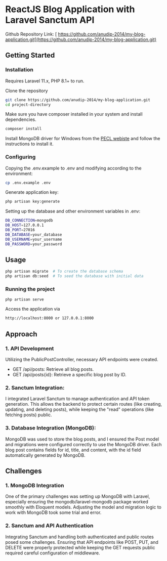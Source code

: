 # ReactJS Blog Application with Laravel Sanctum API
Github Repository Link: [ https://github.com/anudip-2014/my-blog-application.git](https://github.com/anudip-2014/my-blog-application.git)

## Getting Started

### Installation
Requires Laravel 11.x, PHP 8.1+ to run.

Clone the repository

```sh
git clone https://github.com/anudip-2014/my-blog-application.git
cd project-directory
```
Make sure you have composer installed in your system and install dependencies.
```sh
composer install
```
Install MongoDB driver for Windows from the [PECL webiste](https://pecl.php.net/package/mongodb) and follow the instructions to install it.

### Configuring
Copying the .env.example to .env and modifying according to the environment:
```sh
cp .env.example .env
```
Generate application key:
```sh
php artisan key:generate
```
Setting up the database and other environment variables in .env:
```sh
DB_CONNECTION=mongodb
DB_HOST=127.0.0.1
DB_PORT=27016
DB_DATABASE=your_database
DB_USERNAME=your_username
DB_PASSWORD=your_password
```

## Usage
```sh
php artisan migrate  # To create the database schema
php artisan db:seed  # To seed the database with initial data
```

### Running the project
```
php artisan serve
```
Access the application via
```sh
http://localhost:8000 or 127.0.0.1:8000
```
## Approach 
### 1. API Development
Utilizing the PublicPostController, necessary API endpoints were created.
 
* GET /api/posts: Retrieve all blog posts.
* GET /api/posts{id}: Retrieve a specific blog post by ID.

### 2. Sanctum Integration:
I integrated Laravel Sanctum to manage authentication and API token generation. This allows the backend to protect certain routes (like creating, updating, and deleting posts), while keeping the "read" operations (like fetching posts) public.

### 3. Database Integration (MongoDB):
MongoDB was used to store the blog posts, and I ensured the Post model and migrations were configured correctly to use the MongoDB driver. Each blog post contains fields for id, title, and content, with the id field automatically generated by MongoDB.

## Challenges
### 1. MongoDB Integration 
One of the primary challenges was setting up MongoDB with Laravel, especially ensuring the mongodb/laravel-mongodb package worked smoothly with Eloquent models. Adjusting the model and migration logic to work with MongoDB took some trial and error.

### 2. Sanctum and API Authentication
Integrating Sanctum and handling both authenticated and public routes posed some challenges. Ensuring that API endpoints like POST, PUT, and DELETE were properly protected while keeping the GET requests public required careful configuration of middleware.


